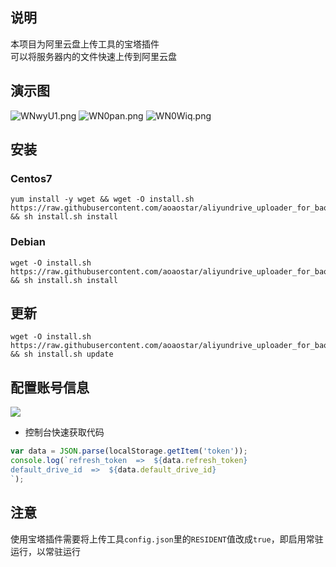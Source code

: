 ## 说明
本项目为阿里云盘上传工具的宝塔插件   
可以将服务器内的文件快速上传到阿里云盘

## 演示图
![WNwyU1.png](https://z3.ax1x.com/2021/07/20/WNwyU1.png)
![WN0pan.png](https://z3.ax1x.com/2021/07/20/WN0pan.png)
![WN0Wiq.png](https://z3.ax1x.com/2021/07/20/WN0Wiq.png)

## 安装
### Centos7
```shell script
yum install -y wget && wget -O install.sh https://raw.githubusercontent.com/aoaostar/aliyundrive_uploader_for_baota/master/install.sh && sh install.sh install
```
### Debian
```shell script
wget -O install.sh https://raw.githubusercontent.com/aoaostar/aliyundrive_uploader_for_baota/master/install.sh && sh install.sh install
```
## 更新
```
wget -O install.sh https://raw.githubusercontent.com/aoaostar/aliyundrive_uploader_for_baota/master/install.sh && sh install.sh update
```
## 配置账号信息
![](https://z3.ax1x.com/2021/03/27/6zB8JA.png)

* 控制台快速获取代码
```javascript
var data = JSON.parse(localStorage.getItem('token'));
console.log(`refresh_token  =>  ${data.refresh_token}
default_drive_id  =>  ${data.default_drive_id}
`);
```
## 注意
使用宝塔插件需要将上传工具`config.json`里的`RESIDENT`值改成`true`，即启用常驻运行，以常驻运行